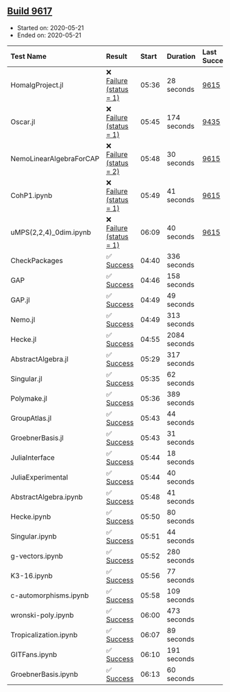 ## [Build 9617](https://oscarci.mathematik.uni-kl.de/job/oscar/9617/)

* Started on: 2020-05-21
* Ended on: 2020-05-21

| Test Name    | Result | Start | Duration | Last Success | First Failure |
|:-------------|:-------|:------|:---------|:-------------|:--------------|
| HomalgProject.jl | ❌ [Failure (status = 1)](https://oscarci.mathematik.uni-kl.de/job/oscar/9617/artifact/logs/build-9617/HomalgProject.jl.log) | 05:36 | 28 seconds | [9615](https://oscarci.mathematik.uni-kl.de/job/oscar/9615/) | [9616](https://oscarci.mathematik.uni-kl.de/job/oscar/9616/) |
| Oscar.jl | ❌ [Failure (status = 1)](https://oscarci.mathematik.uni-kl.de/job/oscar/9617/artifact/logs/build-9617/Oscar.jl.log) | 05:45 | 174 seconds | [9435](https://oscarci.mathematik.uni-kl.de/job/oscar/9435/) | [9436](https://oscarci.mathematik.uni-kl.de/job/oscar/9436/) |
| NemoLinearAlgebraForCAP | ❌ [Failure (status = 2)](https://oscarci.mathematik.uni-kl.de/job/oscar/9617/artifact/logs/build-9617/NemoLinearAlgebraForCAP.log) | 05:48 | 30 seconds | [9615](https://oscarci.mathematik.uni-kl.de/job/oscar/9615/) | [9616](https://oscarci.mathematik.uni-kl.de/job/oscar/9616/) |
| CohP1.ipynb | ❌ [Failure (status = 1)](https://oscarci.mathematik.uni-kl.de/job/oscar/9617/artifact/logs/build-9617/CohP1.ipynb.log) | 05:49 | 41 seconds | [9615](https://oscarci.mathematik.uni-kl.de/job/oscar/9615/) | [9616](https://oscarci.mathematik.uni-kl.de/job/oscar/9616/) |
| uMPS(2,2,4)_0dim.ipynb | ❌ [Failure (status = 1)](https://oscarci.mathematik.uni-kl.de/job/oscar/9617/artifact/logs/build-9617/uMPS-2-2-4-_0dim.ipynb.log) | 06:09 | 40 seconds | [9615](https://oscarci.mathematik.uni-kl.de/job/oscar/9615/) | [9616](https://oscarci.mathematik.uni-kl.de/job/oscar/9616/) |
| CheckPackages | ✅ [Success](https://oscarci.mathematik.uni-kl.de/job/oscar/9617/artifact/logs/build-9617/CheckPackages.log) | 04:40 | 336 seconds |  |  |
| GAP | ✅ [Success](https://oscarci.mathematik.uni-kl.de/job/oscar/9617/artifact/logs/build-9617/GAP.log) | 04:46 | 158 seconds |  |  |
| GAP.jl | ✅ [Success](https://oscarci.mathematik.uni-kl.de/job/oscar/9617/artifact/logs/build-9617/GAP.jl.log) | 04:49 | 49 seconds |  |  |
| Nemo.jl | ✅ [Success](https://oscarci.mathematik.uni-kl.de/job/oscar/9617/artifact/logs/build-9617/Nemo.jl.log) | 04:49 | 313 seconds |  |  |
| Hecke.jl | ✅ [Success](https://oscarci.mathematik.uni-kl.de/job/oscar/9617/artifact/logs/build-9617/Hecke.jl.log) | 04:55 | 2084 seconds |  |  |
| AbstractAlgebra.jl | ✅ [Success](https://oscarci.mathematik.uni-kl.de/job/oscar/9617/artifact/logs/build-9617/AbstractAlgebra.jl.log) | 05:29 | 317 seconds |  |  |
| Singular.jl | ✅ [Success](https://oscarci.mathematik.uni-kl.de/job/oscar/9617/artifact/logs/build-9617/Singular.jl.log) | 05:35 | 62 seconds |  |  |
| Polymake.jl | ✅ [Success](https://oscarci.mathematik.uni-kl.de/job/oscar/9617/artifact/logs/build-9617/Polymake.jl.log) | 05:36 | 389 seconds |  |  |
| GroupAtlas.jl | ✅ [Success](https://oscarci.mathematik.uni-kl.de/job/oscar/9617/artifact/logs/build-9617/GroupAtlas.jl.log) | 05:43 | 44 seconds |  |  |
| GroebnerBasis.jl | ✅ [Success](https://oscarci.mathematik.uni-kl.de/job/oscar/9617/artifact/logs/build-9617/GroebnerBasis.jl.log) | 05:43 | 31 seconds |  |  |
| JuliaInterface | ✅ [Success](https://oscarci.mathematik.uni-kl.de/job/oscar/9617/artifact/logs/build-9617/JuliaInterface.log) | 05:44 | 18 seconds |  |  |
| JuliaExperimental | ✅ [Success](https://oscarci.mathematik.uni-kl.de/job/oscar/9617/artifact/logs/build-9617/JuliaExperimental.log) | 05:44 | 40 seconds |  |  |
| AbstractAlgebra.ipynb | ✅ [Success](https://oscarci.mathematik.uni-kl.de/job/oscar/9617/artifact/logs/build-9617/AbstractAlgebra.ipynb.log) | 05:48 | 41 seconds |  |  |
| Hecke.ipynb | ✅ [Success](https://oscarci.mathematik.uni-kl.de/job/oscar/9617/artifact/logs/build-9617/Hecke.ipynb.log) | 05:50 | 80 seconds |  |  |
| Singular.ipynb | ✅ [Success](https://oscarci.mathematik.uni-kl.de/job/oscar/9617/artifact/logs/build-9617/Singular.ipynb.log) | 05:51 | 44 seconds |  |  |
| g-vectors.ipynb | ✅ [Success](https://oscarci.mathematik.uni-kl.de/job/oscar/9617/artifact/logs/build-9617/g-vectors.ipynb.log) | 05:52 | 280 seconds |  |  |
| K3-16.ipynb | ✅ [Success](https://oscarci.mathematik.uni-kl.de/job/oscar/9617/artifact/logs/build-9617/K3-16.ipynb.log) | 05:56 | 77 seconds |  |  |
| c-automorphisms.ipynb | ✅ [Success](https://oscarci.mathematik.uni-kl.de/job/oscar/9617/artifact/logs/build-9617/c-automorphisms.ipynb.log) | 05:58 | 109 seconds |  |  |
| wronski-poly.ipynb | ✅ [Success](https://oscarci.mathematik.uni-kl.de/job/oscar/9617/artifact/logs/build-9617/wronski-poly.ipynb.log) | 06:00 | 473 seconds |  |  |
| Tropicalization.ipynb | ✅ [Success](https://oscarci.mathematik.uni-kl.de/job/oscar/9617/artifact/logs/build-9617/Tropicalization.ipynb.log) | 06:07 | 89 seconds |  |  |
| GITFans.ipynb | ✅ [Success](https://oscarci.mathematik.uni-kl.de/job/oscar/9617/artifact/logs/build-9617/GITFans.ipynb.log) | 06:10 | 191 seconds |  |  |
| GroebnerBasis.ipynb | ✅ [Success](https://oscarci.mathematik.uni-kl.de/job/oscar/9617/artifact/logs/build-9617/GroebnerBasis.ipynb.log) | 06:13 | 60 seconds |  |  |
